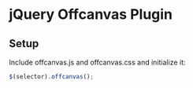 jQuery Offcanvas Plugin
=======================

Setup
-----

Include offcanvas.js and offcanvas.css and initialize it:
```js
$(selector).offcanvas();
```



